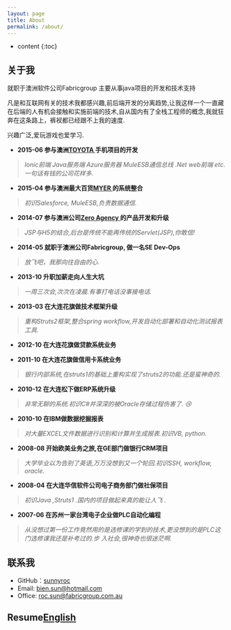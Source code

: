 ```yaml
---
layout: page
title: About
permalink: /about/
---
```


* content
{:toc}

## 关于我


就职于澳洲软件公司Fabricgroup 主要从事java项目的开发和技术支持

凡是和互联网有关的技术我都感兴趣,前后端开发的分离趋势,让我这样一个一直藏在后端的人有机会接触和实施前端的技术,自从国内有了全栈工程师的概念,我就狂奔在这条路上，裤衩都已经跟不上我的速度.

兴趣广泛,爱玩游戏也爱学习.



* **2015-06		参与澳洲[TOYOTA ](http://www.toyota.com.au/) 手机项目的开发**

>*Ionic前端 Java服务端 Azure服务器 MuleESB通信总线 .Net web前端 etc.一句话有钱的公司花样多.*

* **2015-04		参与澳洲最大百货[MYER ](http://myer.com.au/) 的系统整合**

>*初识Salesforce, MuleESB,负责数据通信.*

* **2014-07		参与澳洲公司[Zero Agency ](http://agencyzero.com/) 的产品开发和升级**

>*JSP与H5的结合,后台是传统不能再传统的Servlet(JSP),你敢信!*

* **2014-05		就职于澳洲公司Fabricgroup, 做一名SE Dev-Ops**

>*放飞吧，我那向往自由的心.*

* **2013-10		升职加薪走向人生大坑**

>*一周三次会,次次在凌晨.有事打电话没事接电话.*

* **2013-03		在大连花旗做技术框架升级**

>*重构Struts2框架,整合spring workflow,开发自动化部署和自动化测试报表工具.*

* **2012-10		在大连花旗做贷款系统业务**

* **2011-10		在大连花旗做信用卡系统业务**

>*银行内部系统,在struts1的基础上重构实现了struts2的功能.还是蛮神奇的.*

* **2010-12		在大连松下做ERP系统升级**

>*非常无聊的系统.初识C#并深深的被Oracle存储过程伤害了. :cry:*

* **2010-10 	在IBM做数据挖掘报表**

>*对大量EXCEL文件数据进行识别和计算并生成报表.初识VB, python.*

* **2008-08 	开始欧美业务之旅,在GE部门做银行CRM项目**

>*大学毕业以为告别了英语,万万没想到又一个轮回.初识SSH, workflow, oracle.*

* **2008-04 	在大连华信软件公司电子商务部门做社保项目**

>*初识Java ,Struts1 .国内的项目做起来真的能让人飞 .*

* **2007-06 	在苏州一家台湾电子企业做PLC自动化编程**

>*从没想过第一份工作竟然用的是选修课的学到的技术,更没想到的是PLC这门选修课我还是补考过的.步
入社会,很神奇也很迷茫啊.*

## 联系我

* GitHub：[sunnyroc](https://github.com/sunnyroc)
* Email: bien.sun@hotmail.com
* Office:	roc.sun@fabricgroup.com.au

## Resume[English](/cv/)
